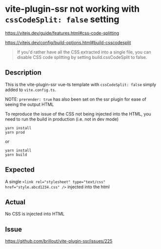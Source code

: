 # vite-plugin-ssr not working with `cssCodeSplit: false` setting

https://vitejs.dev/guide/features.html#css-code-splitting 

https://vitejs.dev/config/build-options.html#build-csscodesplit

>If you'd rather have all the CSS extracted into a single file, you can disable CSS code splitting by setting build.cssCodeSplit to false.

## Description

This is the vite-plugin-ssr vue-ts template with `cssCodeSplit: false` simply added to `vite.config.ts`.

NOTE: `prerender: true` has also been set on the ssr plugin for ease of seeing the output HTML

To reproduce the issue of the CSS not being injected into the HTML, you need to run the build in production (i.e. not in dev mode)

```
yarn install
yarn prod
```

or 

```
yarn install
yarn build
```

## Expected
A single `<link rel="stylesheet" type="text/css" href="style.abcd1234.css" />` injected into the html

## Actual
No CSS is injected into HTML

## Issue
https://github.com/brillout/vite-plugin-ssr/issues/225
